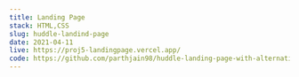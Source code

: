 ```yaml
---
title: Landing Page
stack: HTML,CSS
slug: huddle-landind-page
date: 2021-04-11
live: https://proj5-landingpage.vercel.app/
code: https://github.com/parthjain98/huddle-landing-page-with-alternating-feature-blocks-master
---
```

